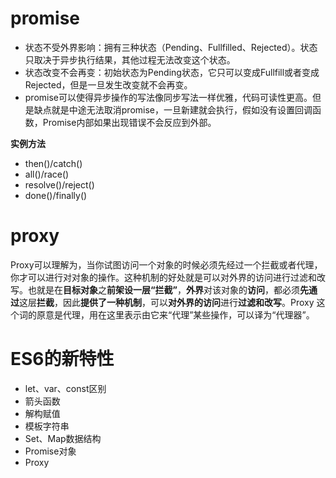 # promise

- 状态不受外界影响：拥有三种状态（Pending、Fullfilled、Rejected）。状态只取决于异步执行结果，其他过程无法改变这个状态。
- 状态改变不会再变：初始状态为Pending状态，它只可以变成Fullfill或者变成Rejected，但是一旦发生改变就不会再变。
- promise可以使得异步操作的写法像同步写法一样优雅，代码可读性更高。但是缺点就是中途无法取消promise，一旦新建就会执行，假如没有设置回调函数，Promise内部如果出现错误不会反应到外部。

**实例方法**

- then()/catch()
- all()/race()
- resolve()/reject()
- done()/finally()

# proxy

Proxy可以理解为，当你试图访问一个对象的时候必须先经过一个拦截或者代理，你才可以进行对对象的操作。这种机制的好处就是可以对外界的访问进行过滤和改写。也就是在**目标对象**之**前架设一层“拦截”**，**外界**对该对象的**访问**，都必须**先通过**这层**拦截**，因此**提供了一种机制**，可以**对外界的访问**进行**过滤和改写**。Proxy 这个词的原意是代理，用在这里表示由它来“代理”某些操作，可以译为“代理器”。

# ES6的新特性

- let、var、const区别
- 箭头函数
- 解构赋值
- 模板字符串
- Set、Map数据结构
- Promise对象
- Proxy